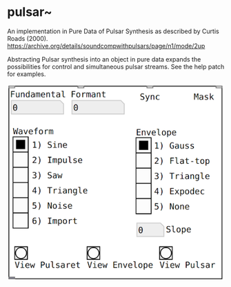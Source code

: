 # pulsar~

An implementation in Pure Data of Pulsar Synthesis as described by Curtis Roads (2000). https://archive.org/details/soundcompwithpulsars/page/n1/mode/2up

Abstracting Pulsar synthesis into an object in pure data expands the possibilities for control and simultaneous pulsar streams. See the help patch for examples.

![](Pulsar~.png "This is what it looks like")
